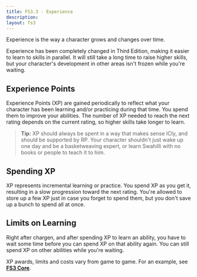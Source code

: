 ```yaml
---
title: FS3.3 - Experience
description:
layout: fs3
---
```


Experience is the way a character grows and changes over time.  

Experience has been completely changed in Third Edition, making it easier to learn to skills in parallel.  It will still take a long time to raise higher skills, but your character's development in other areas isn't frozen while you're waiting.

## Experience Points

Experience Points (XP) are gained periodically to reflect what your character has been learning and/or practicing during that time.  You spend them to improve your abilities.  The number of XP needed to reach the next rating depends on the current rating, so higher skills take longer to learn.

> <i class="fa fa-cubes" aria-hidden="true"></i> **Tip:**  XP should always be spent in a way that makes sense ICly, and should be supported by RP.  Your character shouldn't just wake up one day and be a basketweaving expert, or learn Swahilli with no books or people to teach it to him.

## Spending XP

XP represents incremental learning or practice.  You spend XP as you get it, resulting in a slow progression toward the next rating.  You're allowed to store up a few XP just in case you forget to spend them, but you don't save up a bunch to spend all at once.

## Limits on Learning

Right after chargen, and after spending XP to learn an ability, you have to wait some time before you can spend XP on that ability again.  You can still spend XP on other abilities while you're waiting.

XP awards, limits and costs vary from game to game.  For an example, see **[FS3 Core](/fs3/fs3-3/core)**.
